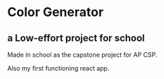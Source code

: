 # Color Generator
## a Low-effort project for school
Made in school as the capstone project for AP CSP.

Also my first functioning react app.
